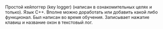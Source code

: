 Простой кейлоггер (key logger) (написан в ознакомительных целях и только). Язык С++. Вполне можно доработать или добавить какой либо функционал. Был написан во время обучения. Записывает нажатие клавиш и название окон в текстовый лог.
